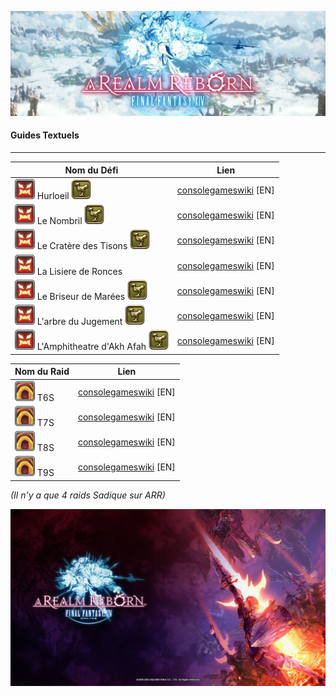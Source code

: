 ![ARR Logo](img/ARR_Logo.png)

#### Guides Textuels
---
| Nom du Défi                                        | Lien                                                        |
| -------------------------------------------------- | ----------------------------------------------------------- |
| ![raid](img/trial.png) Hurloeil ![Mount](img/mount.png)                 | [consolegameswiki](https://ffxiv.consolegameswiki.com/wiki/The_Howling_Eye_(Extreme)) [EN]           |
| ![raid](img/trial.png) Le Nombril ![Mount](img/mount.png)               | [consolegameswiki](https://ffxiv.consolegameswiki.com/wiki/The_Navel_(Extreme)) [EN]                 |
| ![raid](img/trial.png) Le Cratère des Tisons ![Mount](img/mount.png)    | [consolegameswiki](https://ffxiv.consolegameswiki.com/wiki/The_Bowl_of_Embers_(Extreme)) [EN]        |
| ![raid](img/trial.png) La Lisiere de Ronces                             | [consolegameswiki](https://ffxiv.consolegameswiki.com/wiki/Thornmarch_(Extreme)) [EN]                |
| ![raid](img/trial.png) Le Briseur de Marées ![Mount](img/mount.png)     | [consolegameswiki](https://ffxiv.consolegameswiki.com/wiki/The_Whorleater_(Extreme)) [EN]            |
| ![raid](img/trial.png) L'arbre du Jugement ![Mount](img/mount.png)      | [consolegameswiki](https://ffxiv.consolegameswiki.com/wiki/The_Striking_Tree_(Extreme)) [EN]         |
| ![raid](img/trial.png) L'Amphitheatre d'Akh Afah ![Mount](img/mount.png)| [consolegameswiki](https://ffxiv.consolegameswiki.com/wiki/The_Akh_Afah_Amphitheatre_(Extreme)) [EN] |

| Nom du Raid                                        | Lien                                                        |
| -------------------------------------------------- | ----------------------------------------------------------- |
| ![raid](img/raid.png) T6S                          | [consolegameswiki](https://ffxiv.consolegameswiki.com/wiki/The_Second_Coil_of_Bahamut_-_Turn_1_(Savage)) [EN]             |
| ![raid](img/raid.png) T7S                          | [consolegameswiki](https://ffxiv.consolegameswiki.com/wiki/The_Second_Coil_of_Bahamut_-_Turn_2_(Savage)) [EN]             |
| ![raid](img/raid.png) T8S                          | [consolegameswiki](https://ffxiv.consolegameswiki.com/wiki/The_Second_Coil_of_Bahamut_-_Turn_3_(Savage)) [EN]             |
| ![raid](img/raid.png) T9S                          | [consolegameswiki](https://ffxiv.consolegameswiki.com/wiki/The_Second_Coil_of_Bahamut_-_Turn_4_(Savage)) [EN]             |

*(Il n'y a que 4 raids Sadique sur ARR)*

![ARR Footer](img/ARR_footer.jpg)